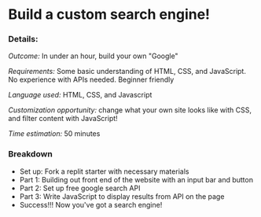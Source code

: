 # Build a custom search engine!

### Details:
_Outcome:_ In under an hour, build your own "Google" 

_Requirements:_ Some basic understanding of HTML, CSS, and JavaScript. No experience with APIs needed. Beginner friendly

_Language used:_ HTML, CSS, and Javascript

_Customization opportunity:_ change what your own site looks like with CSS, and filter content with JavaScript!

_Time estimation:_ 50 minutes

### Breakdown
- Set up: Fork a replit starter with necessary materials
- Part 1: Building out front end of the website with an input bar and button
- Part 2: Set up free google search API
- Part 3: Write JavaScript to display results from API on the page
- Success!!! Now you've got a search engine!
